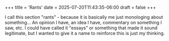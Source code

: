+++
title = 'Rants'
date = 2025-07-20T11:43:35-06:00
draft = false
+++

I call this section "rants" - because it is basically me just monologing about something... An opinion I have, an idea I have, commentary on something I saw, etc. I could have called it "essays" or something that made it sound legitimate, but I wanted to give it a name to reinforce this is just my thinking.
